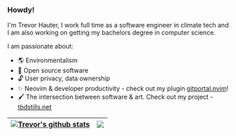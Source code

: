 ### Howdy!

I'm Trevor Hauter, I work full time as a software engineer in climate tech and I am also working on getting my 
bachelors degree in computer science.

I am passionate about:

- 🌎 Environmentalism 
- 🌱 Open source software
- 🔓 User privacy, data ownership
- ✨ Neovim & developer productivity - check out my plugin [gitportal.nvim](https://github.com/trevorhauter/gitportal.nvim)!
- 🖌️ The intersection between software & art. Check out my project - [tbdstills.net](https://www.tbdstills.net)

| <a href="https://github.com/trevorhauter/github-readme-stats"><img align="center" src="https://github-readme-stats.vercel.app/api?username=trevorhauter&show_icons=true&include_all_commits=true&theme=buefy&hide_border=true" alt="Trevor's github stats" /></a> | <a href="https://github.com/trevorhauter/github-readme-stats"><img align="center" src="https://github-readme-stats.vercel.app/api/top-langs/?username=trevorhauter&layout=compact&theme=buefy&hide_border=true" /></a> |
| ------------- | ------------- |
